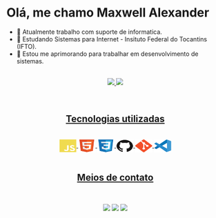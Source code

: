 <h1>Olá, me chamo Maxwell Alexander</h1>


- 🔭 Atualmente trabalho com suporte de informatica.
- 🌱 Estudando Sistemas para Internet - Insituto Federal do Tocantins (IFTO).
- 👯 Estou me aprimorando para trabalhar em desenvolvimento de sistemas.

<br>
<div align="center">
  <a href="https://github.com/Maxwell-Alexander">
  <img height="160em" src="https://github-readme-stats.vercel.app/api?username=Maxwell-Alexander&show_icons=true&theme=github_dark&include_all_commits=true&count_private=true"/>
  <img height="160em" src="https://github-readme-stats.vercel.app/api/top-langs/?username=Maxwell-Alexander&layout=compact&langs_count=7&theme=github_dark"/>
</div>

<br> 
<div style="display: inline_block" align="center"><br>
<h2>Tecnologias utilizadas</h2>
<br>
  <img align="center" alt="Maxwell-Js" height="30" width="40" src="https://raw.githubusercontent.com/devicons/devicon/master/icons/javascript/javascript-plain.svg">
  <img align="center" alt="Maxwell-HTML" height="30" width="40" src="https://raw.githubusercontent.com/devicons/devicon/master/icons/html5/html5-original.svg">
  <img align="center" alt="Maxwell-CSS" height="30" width="40" src="https://raw.githubusercontent.com/devicons/devicon/master/icons/css3/css3-original.svg">
  <img align="center" alt="Maxwell-CSS" height="30" width="40" src="https://raw.githubusercontent.com/devicons/devicon/master/icons/github/github-original.svg">
  <img align="center" alt="Maxwell-CSS" height="30" width="40" src="https://raw.githubusercontent.com/devicons/devicon/master/icons/git/git-plain.svg">
  <img align="center" alt="Maxwell-CSS" height="30" width="40" src="https://raw.githubusercontent.com/devicons/devicon/master/icons/vscode/vscode-original.svg">
  <!--<img align="center" alt="Maxwell-CSS" height="30" width="40" src="https://raw.githubusercontent.com/devicons/devicon/master/icons/react/react-original.svg">-->
 
</div>

<br>
  

<div align="center">
  <h2>Meios de contato</h2>
<br>

  <a href = "mailto:maxwellalexander007@gmail.com" target="_blank"><img src="https://img.shields.io/badge/-Gmail-%23333?style=for-the-badge&logo=gmail&logoColor=white" target="_blank"></a>
  <a href="https://www.linkedin.com/in/maxwell-alexander-de-oliveira-almeida-sousa-1312a81b8/" target="_blank" align="center"><img src="https://img.shields.io/badge/-LinkedIn-%230077B5?style=for-the-badge&logo=linkedin&logoColor=white" target="_blank"></a> 
  <a href = "https://web.whatsapp.com/send?phone=55063984140211" target="_blank"><img src="https://img.shields.io/badge/WhatsApp-25D366?style=for-the-badge&logo=whatsapp&logoColor=white" target="_blank"></a>
 

</div>

